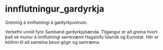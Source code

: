 # innflutningur_gardyrkja
Greining á innflutningi á garðyrkjuvörum. 

Verkefni unnið fyrir Samband garðyrkjubænda. Tilgangur er að greina hvort það sé munur á innflutningi samkvæmt Hagstofu Íslands og Eurostat. Hér er kóðinn til að sameina þessi gögn og samræma. 
